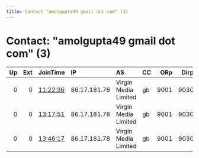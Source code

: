 ```yaml
---
title: Contact "amolgupta49 gmail dot com" (3)
---
```


# Contact: "amolgupta49 gmail dot com" (3)

|   Up |   Ext | JoinTime                                                                                              | IP           | AS                   | CC   |   ORp |   Dirp | OS    | Version   | Nickname   |   eFamMembers |
|-----:|------:|:------------------------------------------------------------------------------------------------------|:-------------|:---------------------|:-----|------:|-------:|:------|:----------|:-----------|--------------:|
|    0 |     0 | [11:22:36](https://nusenu.github.io/OrNetStats/w/relay/B8AB61DB983B093EBA5DDE6473B5514426986DE5.html) | 86.17.181.78 | Virgin Media Limited | gb   |  9001 |   9030 | Linux | 0.4.5.10  | crivit1955 |             1 |
|    0 |     0 | [13:17:51](https://nusenu.github.io/OrNetStats/w/relay/C00BC691DEFD3C5693A929099881DBDEA7F8BDBF.html) | 86.17.181.78 | Virgin Media Limited | gb   |  9001 |   9030 | Linux | 0.4.5.10  | crivit1955 |             1 |
|    0 |     0 | [13:46:17](https://nusenu.github.io/OrNetStats/w/relay/FFC10F80BF230A15242675CB26B8A97C7ED1A228.html) | 86.17.181.78 | Virgin Media Limited | gb   |  9001 |   9030 | Linux | 0.4.5.10  | crivit1955 |             1 |
